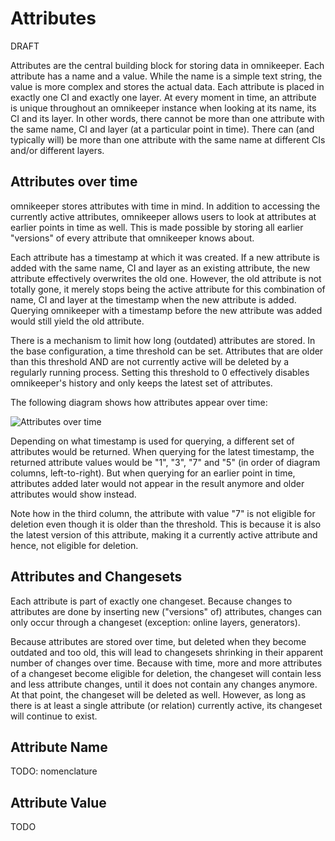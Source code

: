 # Attributes

DRAFT

Attributes are the central building block for storing data in omnikeeper. Each attribute has a name and a value. While the name is a simple text string, the value is more complex and stores the actual data. Each attribute is placed in exactly one CI and exactly one layer.
At every moment in time, an attribute is unique throughout an omnikeeper instance when looking at its name, its CI and its layer. In other words, there cannot be more than one attribute with the same name, CI and layer (at a particular point in time). There can (and typically will) be more than one attribute with the same name at different CIs and/or different layers.

## Attributes over time
omnikeeper stores attributes with time in mind. In addition to accessing the currently active attributes, omnikeeper allows users to look at attributes at earlier points in time as well. This is made possible by storing all earlier "versions" of every attribute that omnikeeper knows about.

Each attribute has a timestamp at which it was created. If a new attribute is added with the same name, CI and layer as an existing attribute, the new attribute effectively overwrites the old one. However, the old attribute is not totally gone, it merely stops being the active attribute for this combination of name, CI and layer at the timestamp when the new attribute is added. Querying omnikeeper with a timestamp before the new attribute was added would still yield the old attribute.

There is a mechanism to limit how long (outdated) attributes are stored. In the base configuration, a time threshold can be set. Attributes that are older than this threshold AND are not currently active will be deleted by a regularly running process. Setting this threshold to 0 effectively disables omnikeeper's history and only keeps the latest set of attributes.

The following diagram shows how attributes appear over time:

 ![Attributes over time](assets/drawio/overview-attributes-time-Seite-1.svg)

Depending on what timestamp is used for querying, a different set of attributes would be returned. When querying for the latest timestamp, the returned attribute values would be "1", "3", "7" and "5" (in order of diagram columns, left-to-right). But when querying for an earlier point in time, attributes added later would not appear in the result anymore and older attributes would show instead.

Note how in the third column, the attribute with value "7" is not eligible for deletion even though it is older than the threshold. This is because it is also the latest version of this attribute, making it a currently active attribute and hence, not eligible for deletion.

## Attributes and Changesets
Each attribute is part of exactly one changeset. Because changes to attributes are done by inserting new ("versions" of) attributes, changes can only occur through a changeset (exception: online layers, generators). 

Because attributes are stored over time, but deleted when they become outdated and too old, this will lead to changesets shrinking in their apparent number of changes over time. Because with time, more and more attributes of a changeset become eligible for deletion, the changeset will contain less and less attribute changes, until it does not contain any changes anymore. At that point, the changeset will be deleted as well. However, as long as there is at least a single attribute (or relation) currently active, its changeset will continue to exist.

## Attribute Name

TODO: nomenclature


## Attribute Value

TODO